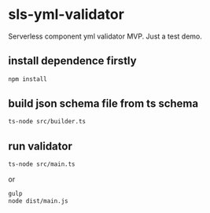 # sls-yml-validator

Serverless component yml validator MVP. Just a test demo.

## install dependence firstly

```bash
npm install
```

## build json schema file from ts schema

```bash
ts-node src/builder.ts
```

## run validator

```bash
ts-node src/main.ts
```

or

```bash
gulp
node dist/main.js
```
